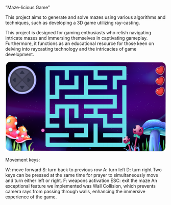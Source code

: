 “Maze-licious Game” 

This project aims to generate and solve mazes using various algorithms and techniques, such as developing a 3D game utilizing ray-casting.

This project is designed for gaming enthusiasts who relish navigating intricate mazes and immersing themselves in captivating gameplay. Furthermore, it functions as an educational resource for those keen on delving into raycasting technology and the intricacies of game development.

![Maze](https://github.com/Lulekoh/Maze-licious/blob/master/maze.png)

Movement keys:

W: move forward 
S: turn back to previous row
A: turn left
D: turn right
Two keys can be pressed at the same time for prayer to simultaneously move and turn either left or right.
F: weapons activation
ESC: exit the maze
An exceptional feature we implemented was Wall Collision, which prevents camera rays from passing through walls, enhancing the immersive experience of the game.

